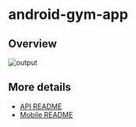 # android-gym-app 

## Overview

![output](https://user-images.githubusercontent.com/12987914/112517233-5ecd7280-8d98-11eb-9a39-da27ff08f8b8.gif)


## More details
* [API README](api/README.md)
* [Mobile README](mobile/README.md)


